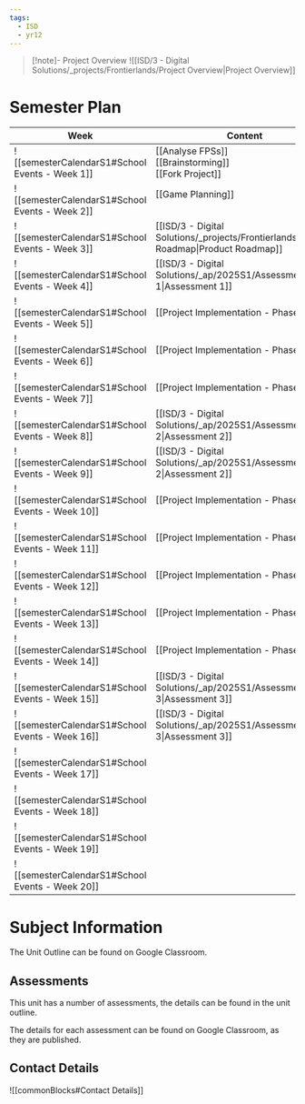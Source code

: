 ```yaml
---
tags:
  - ISD
  - yr12
---
```

> [!note]- Project Overview
> ![[ISD/3 - Digital Solutions/_projects/Frontierlands/Project Overview|Project Overview]]

# Semester Plan


| Week                                            | Content                                                                                | Submissions                                                                    |
| ----------------------------------------------- | -------------------------------------------------------------------------------------- | ------------------------------------------------------------------------------ |
| ![[semesterCalendarS1#School Events - Week 1]]  | [[Analyse FPSs]]<br>[[Brainstorming]]<br>[[Fork Project]]<br>                          |                                                                                |
| ![[semesterCalendarS1#School Events - Week 2]]  | [[Game Planning]]<br><br>                                                              |                                                                                |
| ![[semesterCalendarS1#School Events - Week 3]]  | [[ISD/3 - Digital Solutions/_projects/Frontierlands/Product Roadmap\|Product Roadmap]] |                                                                                |
| ![[semesterCalendarS1#School Events - Week 4]]  | [[ISD/3 - Digital Solutions/_ap/2025S1/Assessment 1\|Assessment 1]]                    | [[ISD/3 - Digital Solutions/_ap/2025S1/Assessment 1\|Assessment 1 Due]]        |
| ![[semesterCalendarS1#School Events - Week 5]]  | [[Project Implementation - Phase 1]]                                                   |                                                                                |
| ![[semesterCalendarS1#School Events - Week 6]]  | [[Project Implementation - Phase 1]]                                                   |                                                                                |
| ![[semesterCalendarS1#School Events - Week 7]]  | [[Project Implementation - Phase 1]]                                                   |                                                                                |
| ![[semesterCalendarS1#School Events - Week 8]]  | [[ISD/3 - Digital Solutions/_ap/2025S1/Assessment 2\|Assessment 2]]                    |                                                                                |
| ![[semesterCalendarS1#School Events - Week 9]]  | [[ISD/3 - Digital Solutions/_ap/2025S1/Assessment 2\|Assessment 2]]                    | [[ISD/3 - Digital Solutions/_ap/2025S1/Assessment 2\|Assessment 2 Due]]        |
| ![[semesterCalendarS1#School Events - Week 10]] | [[Project Implementation - Phase 2]]                                                   |                                                                                |
| ![[semesterCalendarS1#School Events - Week 11]] | [[Project Implementation - Phase 2]]                                                   |                                                                                |
| ![[semesterCalendarS1#School Events - Week 12]] | [[Project Implementation - Phase 2]]                                                   |                                                                                |
| ![[semesterCalendarS1#School Events - Week 13]] | [[Project Implementation - Phase 2]]                                                   |                                                                                |
| ![[semesterCalendarS1#School Events - Week 14]] | [[Project Implementation - Phase 2]]                                                   |                                                                                |
| ![[semesterCalendarS1#School Events - Week 15]] | [[ISD/3 - Digital Solutions/_ap/2025S1/Assessment 3\|Assessment 3]]                    |                                                                                |
| ![[semesterCalendarS1#School Events - Week 16]] | [[ISD/3 - Digital Solutions/_ap/2025S1/Assessment 3\|Assessment 3]]                    | **Friday** [[ISD/3 - Digital Solutions/_ap/2025S1/Assessment 3\|Assessment 3]] |
| ![[semesterCalendarS1#School Events - Week 17]] |                                                                                        |                                                                                |
| ![[semesterCalendarS1#School Events - Week 18]] |                                                                                        |                                                                                |
| ![[semesterCalendarS1#School Events - Week 19]] |                                                                                        |                                                                                |
| ![[semesterCalendarS1#School Events - Week 20]] |                                                                                        |                                                                                |

# Subject Information

The Unit Outline can be found on Google Classroom.

## Assessments

This unit has a number of assessments, the details can be found in the unit outline.

The details for each assessment can be found on Google Classroom, as they are published.

## Contact Details

![[commonBlocks#Contact Details]]
